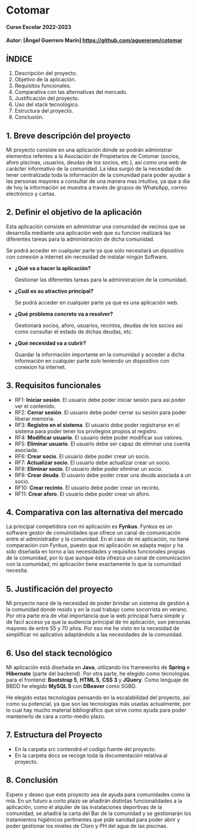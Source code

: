 # Cotomar

#### Curso Escolar 2022-2023
#### Autor: [Ángel Guerrero Marín] https://github.com/aguererom/cotomar


## ÍNDICE

1. Descripción del proyecto.
2. Objetivo de la aplicación.
3. Requisitos funcionales.
4. Comparativa con las alternativas del mercado.
5. Justificación del proyecto.
6. Uso del stack tecnológico.
7. Estructura del proyecto.
8. Conclusión.

## 1. Breve descripción del proyecto

Mi proyecto consiste en una aplicación dónde se podrán administrar elementos refentes a la Asociación de Propietarios de Cotomar (socios, aforo piscinas, usuarios, deudas de los socios, etc.), así como una web de carácter informativo de la comunidad. La idea surgió de la necesidad de tener centralizada toda la información de la comunidad para poder ayudar a las personas mayores a consultar de una manera mas intuitiva, ya que a día de hoy la información se muestra a través de grupos de WhatsApp, correo electrónico y cartas. 


## 2. Definir el objetivo de la aplicación

Esta aplicación consiste en administrar una comunidad de vecinos que se desarrolla mediante una aplicación web que su funcion realizará las diferentes tareas para la administración de dicha comunidad.

Se podrá acceder en cualquier parte ya que solo necesitará un dipositivo con conexión a internet sin necesidad de instalar ningún Software.
 
- **¿Qué va a hacer la aplicación?**

    Gestionar las diferentes tareas para la administracion de la comunidad. 
	
- **¿Cuál es su atractivo principal?** 

    Se podrá acceder en cualquier parte ya que es una aplicación web.

- **¿Qué problema concreto va a resolver?** 

    Gestionará socios, aforo, usuarios, recintos, deudas de los socios así como consultar el estado de dichas deudas, etc.

- **¿Qué necesidad va a cubrir?**

    Guardar la información importante en la comunidad y acceder a dicha información en cualquier parte solo teniendo un dispositivo con conexion ha internet. 
    
    
## 3. Requisitos funcionales

- RF1: **Iniciar sesión**. El usuario debe poder iniciar sesión para así poder ver el contenido.
- RF2: **Cerrar sesión**. El usuario debe poder cerrar su sesión para poder liberar memoria.
- RF3: **Registro en el sistema**. El usuario debe poder registrarse en el sistema para poder tener los privilegios propios al registro.
- RF4: **Modificar usuario**. El usuario debe poder modificar sus valores.
- RF5: **Eliminar usuario**. El usuario debe ser capaz de eliminar una cuenta asociada.
- RF6: **Crear socio**. El usuario debe poder crear un socio.
- RF7: **Actualizar socio**. El usuario debe actualizar crear un socio.
- RF8: **Eliminar socio**. El usuario debe poder eliminar un socio.
- RF9: **Crear deuda**. El usuario debe poder crear una deuda asociada a un socio.
- RF10: **Crear recinto**. El usuario debe poder crear un recinto.
- RF11: **Crear aforo**. El usuario debe poder crear un aforo.


## 4. Comparativa con las alternativa del mercado

La principal competidora con mi aplicación es **Fynkus**. Fynkus es un software gestor de comuinidades que ofrece un canal de comunicación entre el administrador y la comunidad. En el caso de mi aplicación, no tiene comparación con Fynkus, puesto que  mi aplicación se adapta mejor y ha sido diseñada en torno a las necesidades y requisitos funcionales propias de la comunidad, por lo que aunque ésta ofrezca un canal de comunicación con la comunidad, mi aplicación tiene exactamente lo que la comunidad necesita.


## 5. Justificación del proyecto

Mi proyecto nace de la necesidad de poder brindar un sistema de gestión a la comunidad donde resido y en la cual trabajo como socorrista en verano. Por otra parte era de vital importancia que la web principal fuera simple y de facil acceso ya que la audiencia principal de mi aplicación, son personas mayores de entre 55 y 70 años. Por eso me he visto en la necesidad de simplificar mi aplicativo adaptándolo a las necesidades de la comunidad.


## 6. Uso del stack tecnológico

Mi aplicación está diseñada en **Java**, utilizando los frameworks de **Spring** e **Hibernate** (parte del backend). Por otra parte, he elegido como técnologías para el frontend: **Bootstrap 5**, **HTML 5**, **CSS 3** y **JQuery**. Como lenguaje de BBDD he elegido **MySQL 5** con **DBeaver** como SGBD.

He elegido estas tecnologías pensando en la escalabilidad del proyecto, así como su potencial, ya que son las tecnologías más usadas actualmente, por lo cual hay mucho material bibliográfico que sirve como ayuda para poder mantenerlo de cara a corto-medio plazo.


## 7. Estructura del Proyecto

- En la carpeta src contendrá el codigo fuente del proyecto.
- En la carpeta docs se recoge toda la documentación relativa al proyecto.


## 8. Conclusión

Espero y deseo que este proyecto sea de ayuda para comunidades como la mía. En un futuro a corto plazo se añadirán distintas funcionalidades a la aplicación, como el alquiler de las instalaciones deportivas de la comunidad, se añadirá la carta del Bar de la comunidad y se gestionarán los tratamientos higiénicos pertinentes que pide sanidad para poder abrir y poder gestionar los niveles de Cloro y PH del agua de las piscinas.
